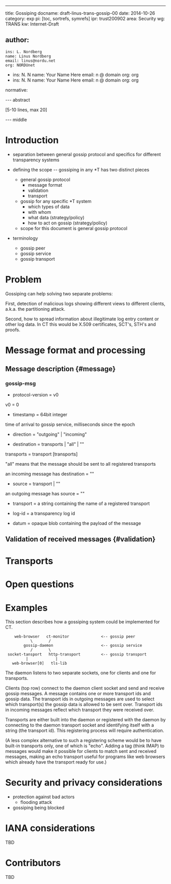 ---
title: Gossiping
docname: draft-linus-trans-gossip-00
date: 2014-10-26
category: exp
pi: [toc, sortrefs, symrefs]
ipr: trust200902
area: Security
wg: TRANS
kw: Internet-Draft

author:
  -
    ins: L. Nordberg
    name: Linus Nordberg
    email: linus@nordu.net
    org: NORDUnet
  -
    ins: N. N
    name: Your Name Here
    email: n @ domain
    org: org
  -
    ins: N. N
    name: Your Name Here
    email: n @ domain
    org: org

normative:

--- abstract

\[5-10 lines, max 20\]

--- middle

# Introduction

- separation between general gossip protocol and specifics for
  different transparency systems

- defining the scope -- gossiping in any *T has two distinct pieces
    - general gossip protocol
      - message format
      - validation
      - transport
    - gossip for any specific *T system
      - which types of data
      - with whom
      - what data (strategy/policy)
      - how to act on gossip (strategy/policy)
  - scope for this document is general gossip protocol

- terminology
  - gossip peer
  - gossip service
  - gossip transport

# Problem

Gossiping can help solving two separate problems:

First, detection of malicious logs showing different views to
different clients, a.k.a. the partitioning attack.

Second, how to spread information about illegitimate log entry content
or other log data. In CT this would be X.509 certificates, SCT's,
STH's and proofs.

# Message format and processing

## Message description {#message}

### gossip-msg

- protocol-version = v0

v0 = 0

- timestamp = 64bit integer

time of arrival to gossip service, milliseconds since the epoch

- direction = "outgoing" \| "incoming"

- destination = transports \| "all" \| ""

transports = transport [transports]

"all" means that the message should be sent to all registered
transports

an incoming message has destination = ""

- source = transport \| ""

an outgoing message has source = ""

- transport = a string containing the name of a registered transport

- log-id = a transparency log id

- datum = opaque blob containing the payload of the message

## Validation of received messages {#validation}

# Transports

# Open questions

# Examples

This section describes how a gossiping system could be implemented for
CT.

        web-browser   ct-monitor              <-- gossip peer
               \       /
            gossip-daemon                     <-- gossip service
               /       \
     socket-tansport   http-transport         <-- gossip transport
             |            |
       web-browser[0]   tls-lib

The daemon listens to two separate sockets, one for clients and one
for transports.

Clients (top row) connect to the daemon client socket and send and
receive gossip messages. A message contains one or more transport ids
and gossip data. The transport ids in outgoing messages are used to
select which transport(s) the gossip data is allowed to be sent
over. Transport ids in incoming messages reflect which transport they
were received over.

Transports are either built into the daemon or registered with the
daemon by connecting to the daemon transport socket and identifying
itself with a string (the transport id). This registering process will
require authentication.

(A less complex alternative to such a registering scheme would be to
have built-in transports only, one of which is "echo". Adding a tag
(think IMAP) to messages would make it possible for clients to match
sent and received messages, making an echo transport useful for
programs like web browsers which already have the transport ready for
use.)

# Security and privacy considerations

- protection against bad actors
  - flooding attack
- gossiping being blocked

# IANA considerations

TBD

# Contributors

TBD
